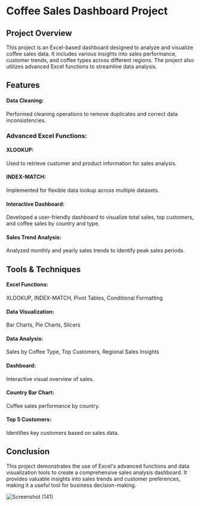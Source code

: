 # Coffee Sales Dashboard Project

## Project Overview
This project is an Excel-based dashboard designed to analyze and visualize coffee sales data. It includes various insights into sales performance, customer trends, and coffee types across different regions.
The project also utilizes advanced Excel functions to streamline data analysis.

## Features
#### Data Cleaning: 
Performed cleaning operations to remove duplicates and correct data inconsistencies.
### Advanced Excel Functions:
#### XLOOKUP: 
Used to retrieve customer and product information for sales analysis.
#### INDEX-MATCH: 
Implemented for flexible data lookup across multiple datasets.
#### Interactive Dashboard: 
Developed a user-friendly dashboard to visualize total sales, top customers, and coffee sales by country and type.
#### Sales Trend Analysis: 
Analyzed monthly and yearly sales trends to identify peak sales periods.

## Tools & Techniques
#### Excel Functions: 
XLOOKUP, INDEX-MATCH, Pivot Tables, Conditional Formatting
#### Data Visualization: 
Bar Charts, Pie Charts, Slicers
#### Data Analysis:
Sales by Coffee Type, Top Customers, Regional Sales Insights
#### Dashboard: 
Interactive visual overview of sales.
#### Country Bar Chart: 
Coffee sales performance by country.
#### Top 5 Customers: 
Identifies key customers based on sales data.

## Conclusion
This project demonstrates the use of Excel's advanced functions and data visualization tools to create a comprehensive sales analysis dashboard. It provides valuable insights into sales trends and customer
preferences, making it a useful tool for business decision-making.


![Screenshot (141)](https://github.com/user-attachments/assets/e16407ae-b825-4546-bc01-aa9910591d18)
